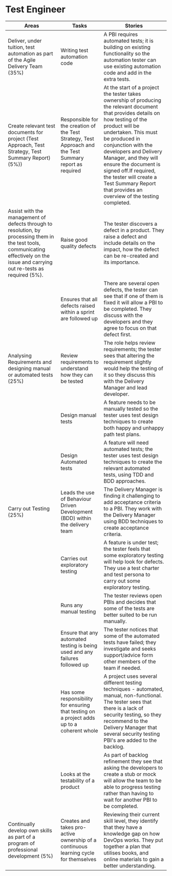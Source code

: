 # Test Engineer
  
|  Areas | Tasks | Stories |  
| --- | --- | --- |  
| ​Deliver, under tuition, test automation as part of the Agile Delivery Team (35%) | ​Writing test automation code | ​A PBI requires automated tests; it is building on existing functionality so the automation tester can use existing automation code and add in the extra tests. |  
| Create relevant test documents for project (Test Approach, Test Strategy, Test Summary Report) (5%)) | Responsible for the creation of the Test Strategy, Test Approach and the Test Summary report as required | At the start of a project the tester takes ownership of producing the relevant document that provides details on how testing of the product will be undertaken. This must be produced in conjunction with the developers and Delivery Manager, and they will ensure the document is signed off.If required, the tester will create a Test Summary Report that provides an overview of the testing completed. |  
| Assist with the management of defects through to resolution, by processing them in the test tools, communicating effectively on the issue and carrying out re-tests as required (5%). | Raise good quality defects | The tester discovers a defect in a product. They raise a defect and include details on the impact, how the defect can be re-created and its importance. |  
| ​ | ​Ensures that all defects raised within a sprint are followed up | ​There are several open defects, the tester can see that if one of them is fixed it will allow a PBI to be completed. They discuss with the developers and they agree to focus on that defect first. |  
| Analysing Requirements and designing manual or automated tests (25%) | Review requirements to understand how they can be tested | The role helps review requirements; the tester sees that altering the requirement slightly would help the testing of it so they discuss this with the Delivery Manager and lead developer. |  
| ​ | ​Design manual tests | ​A feature needs to be manually tested so the tester uses test design techniques to create both happy and unhappy path test plans. |  
| ​ | ​Design Automated tests | ​A feature will need automated tests; the tester uses test design techniques to create the relevant automated tests, using TDD and BDD approaches. |  
| ​Carry out Testing (25%) | Leads the use of Behaviour Driven Development (BDD) within the delivery team | The Delivery Manager is finding it challenging to add acceptance criteria to a PBI. They work with the Delivery Manager using BDD techniques to create acceptance criteria. |  
| ​ | Carries out exploratory testing  | A feature is under test; the tester feels that some exploratory testing will help look for defects.  They use a test charter and test persona to carry out some exploratory testing. |  
| ​ | ​Runs any manual testing  | ​The tester reviews open PBIs and decides that some of the tests are better suited to be run manually. |  
| ​ | ​Ensure that any automated testing is being used and any failures followed up | ​The tester notices that some of the automated tests have failed; they investigate and seeks support/advice form other members of the team if needed. |  
| ​ | Has some responsibility for ensuring that testing on a project adds up to a coherent whole | A project uses several different testing techniques - automated, manual, non-functional. The tester sees that there is a lack of security testing, so they recommend to the Delivery Manager that several security testing PBI's are added to the backlog. |  
| ​ | ​​Looks at the testability of a product | As part of backlog refinement they see that asking the developers to create a stub or mock will allow the team to be able to progress testing rather than having to wait for another PBI to be completed. |  
| ​Continually develop own skills as part of a program of professional development (5%) | ​Creates and takes pro-active ownership of a continuous learning cycle for themselves | ​Reviewing their current skill level, they identify that they have a knowledge gap on how DevOps works. They put together a plan that utilises books, and online materials to gain a better understanding. |
